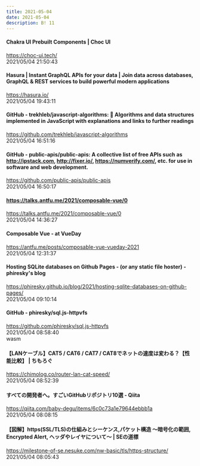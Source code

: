 ```yaml
---
title: 2021-05-04
date: 2021-05-04
description: B! 11
---
```


#### Chakra UI Prebuilt Components | Choc UI
https://choc-ui.tech/<br>
2021/05/04 21:50:43<br>


#### Hasura | Instant GraphQL APIs for your data | Join data across databases, GraphQL & REST services to build powerful modern applications
https://hasura.io/<br>
2021/05/04 19:43:11<br>


#### GitHub - trekhleb/javascript-algorithms: 📝 Algorithms and data structures implemented in JavaScript with explanations and links to further readings
https://github.com/trekhleb/javascript-algorithms<br>
2021/05/04 16:51:16<br>


#### GitHub - public-apis/public-apis: A collective list of free APIs such as http://ipstack.com, http://fixer.io/, https://numverify.com/, etc. for use in software and web development.
https://github.com/public-apis/public-apis<br>
2021/05/04 16:50:17<br>


#### https://talks.antfu.me/2021/composable-vue/0
https://talks.antfu.me/2021/composable-vue/0<br>
2021/05/04 14:36:27<br>


#### Composable Vue - at VueDay
https://antfu.me/posts/composable-vue-vueday-2021<br>
2021/05/04 12:31:37<br>


#### Hosting SQLite databases on Github Pages - (or any static file hoster) - phiresky's blog
https://phiresky.github.io/blog/2021/hosting-sqlite-databases-on-github-pages/<br>
2021/05/04 09:10:14<br>


#### GitHub - phiresky/sql.js-httpvfs
https://github.com/phiresky/sql.js-httpvfs<br>
2021/05/04 08:58:40<br>
wasm


#### 【LANケーブル】CAT5 / CAT6 / CAT7 / CAT8でネットの速度は変わる？【性能比較】 | ちもろぐ
https://chimolog.co/router-lan-cat-speed/<br>
2021/05/04 08:52:39<br>


#### すべての開発者へ。すごいGitHubリポジトリ10選 - Qiita
https://qiita.com/baby-degu/items/6c0c73a1e79644ebbb1a<br>
2021/05/04 08:08:15<br>


#### 【図解】https(SSL/TLS)の仕組みとシーケンス,パケット構造 〜暗号化の範囲, Encrypted Alert, ヘッダやレイヤについて～ | SEの道標
https://milestone-of-se.nesuke.com/nw-basic/tls/https-structure/<br>
2021/05/04 08:05:43<br>


